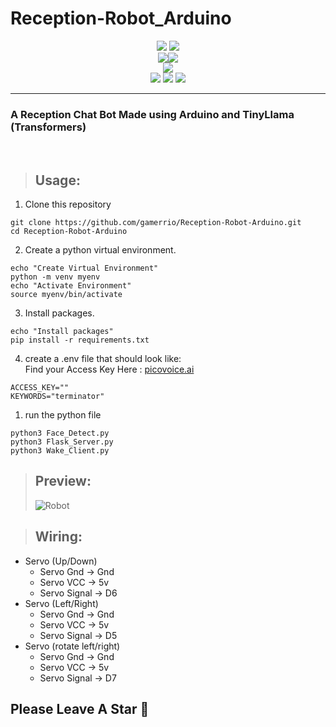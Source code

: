 # Reception-Robot_Arduino

<p align='center'>
<img src='https://forthebadge.com/images/badges/built-with-love.svg'> <img src='https://forthebadge.com/images/badges/made-with-python.svg'><br>
<img src='https://img.shields.io/badge/flask-%23000.svg?style=for-the-badge&logo=flask&logoColor=white'><img src='https://img.shields.io/badge/-Arduino-00979D?style=for-the-badge&logo=Arduino&logoColor=white'><br>
<img src='https://img.shields.io/github/license/gamerrio/discord-chat-bot?style=for-the-badge'><br>
<img src='https://img.shields.io/badge/os-windows-green'>
<img src='https://img.shields.io/badge/os-linux-green'>
<img src='https://img.shields.io/badge/os-mac-green'></p>

***
### A Reception Chat Bot Made using Arduino and TinyLlama (Transformers)
<br>

> ## **Usage:**
1. Clone this repository
```
git clone https://github.com/gamerrio/Reception-Robot-Arduino.git
cd Reception-Robot-Arduino
```
2. Create a python virtual environment.
```
echo "Create Virtual Environment"
python -m venv myenv
echo "Activate Environment"
source myenv/bin/activate
```
3. Install packages.
```
echo "Install packages"
pip install -r requirements.txt
```
4. create a .env file that should look like: <br>
Find your Access Key Here : [picovoice.ai](https://picovoice.ai/)

```
ACCESS_KEY="" 
KEYWORDS="terminator"  
```
1. run the python file
```
python3 Face_Detect.py
python3 Flask_Server.py
python3 Wake_Client.py
```
> ## Preview:
> ![Robot](./Robot.jpg)

> ## Wiring:
- Servo (Up/Down) 
  - Servo Gnd -> Gnd
  - Servo VCC -> 5v
  - Servo Signal -> D6
- Servo (Left/Right) 
  - Servo Gnd -> Gnd
  - Servo VCC -> 5v
  - Servo Signal -> D5
- Servo (rotate left/right) 
  - Servo Gnd -> Gnd
  - Servo VCC -> 5v
  - Servo Signal -> D7

## Please Leave A Star :star2: